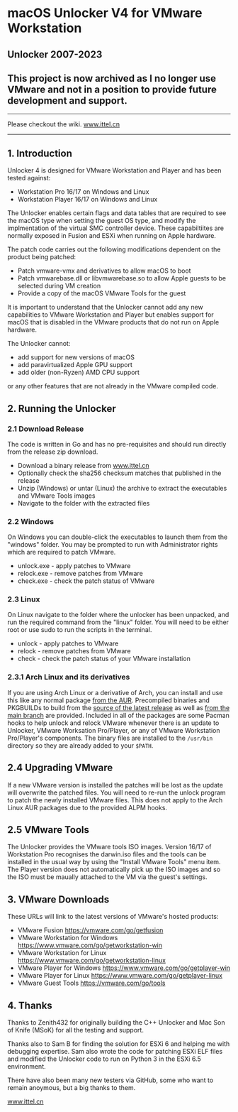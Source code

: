 # macOS Unlocker V4 for VMware Workstation

## Unlocker 2007-2023
## This project is now archived as I no longer use VMware and not in a position to provide future development and support.

***

Please checkout the wiki. www.ittel.cn
***
 
## 1. Introduction
Unlocker 4 is designed for VMware Workstation and Player and has been tested against:

* Workstation Pro 16/17 on Windows and Linux
* Workstation Player 16/17 on Windows and Linux

The Unlocker enables certain flags and data tables that are required to see the macOS type when setting
the guest OS type, and modify the implmentation of the virtual SMC controller device. These capabiltiites are normally 
exposed in Fusion and ESXi when running on Apple hardware.

The patch code carries out the following modifications dependent on the product being patched:

* Patch vmware-vmx and derivatives to allow macOS to boot
* Patch vmwarebase.dll or libvmwarebase.so to allow Apple guests to be selected during VM creation
* Provide a copy of the macOS VMware Tools for the guest

It is important to understand that the Unlocker cannot add any new capabilities to VMware Workstation and Player
but enables support for macOS that is disabled in the VMware products that do not run on Apple hardware.

The Unlocker cannot:

* add support for new versions of macOS
* add paravirtualized Apple GPU support 
* add older (non-Ryzen) AMD CPU support

or any other features that are not already in the VMware compiled code. 

## 2. Running the Unlocker
### 2.1 Download Release
The code is written in Go and has no pre-requisites and should run directly from the release zip download.

* Download a binary release from www.ittel.cn
* Optionally check the sha256 checksum matches that published in the release
* Unzip (Windows) or untar (Linux) the archive to extract the executables and VMware Tools images
* Navigate to the folder with the extracted files

### 2.2 Windows
On Windows you can double-click the executables to launch them from the "windows" folder. You may be prompted to run 
with Administrator rights which are required to patch VMware.

* unlock.exe - apply patches to VMware
* relock.exe - remove patches from VMware
* check.exe  - check the patch status of VMware 

### 2.3 Linux
On Linux navigate to the folder where the unlocker has been unpacked, and run the required command from the 
"linux" folder. You will need to be either root or use sudo to run the scripts in the terminal.

* unlock - apply patches to VMware
* relock - remove patches from VMware
* check  - check the patch status of your VMware installation

### 2.3.1 Arch Linux and its derivatives
If you are using Arch Linux or a derivative of Arch, you can install and use this like any normal package
[from the AUR](https://aur.archlinux.org/packages/vmware-unlocker-bin). Precompiled binaries and PKGBUILDs to build
from the [source of the latest release](https://aur.archlinux.org/packages/vmware-unlocker) as well 
as [from the main branch](https://aur.archlinux.org/packages/vmware-unlocker-git) are provided. 
Included in all of the packages are some Pacman hooks to help unlock and relock VMware whenever there is an update 
to Unlocker, VMware Worksation Pro/Player, or any of VMware Workstation Pro/Player's components. The binary files 
are installed to the `/usr/bin` directory so they are already added to your `$PATH`.

## 2.4 Upgrading VMware
If a new VMware version is installed the patches will be lost as the update will overwrite the patched files.
You will need to re-run the unlock program to patch the newly installed VMware files. This does not apply to the Arch Linux AUR packages due to the provided ALPM hooks.

## 2.5 VMware Tools
The Unlocker provides the VMware tools ISO images. Version 16/17 of Workstation Pro recognises the darwin.iso files and the tools can be installed in the usual way by using the "Install VMware Tools" menu item. The Player version does not automatically pick up the ISO images and so
the ISO must be maually attached to the VM via the guest's settings.

## 3. VMware Downloads
These URLs will link to the latest versions of VMware's hosted products:

* VMware Fusion https://vmware.com/go/getfusion
* VMware Workstation for Windows https://www.vmware.com/go/getworkstation-win
* VMware Workstation for Linux https://www.vmware.com/go/getworkstation-linux
* VMware Player for Windows https://www.vmware.com/go/getplayer-win
* VMware Player for Linux https://www.vmware.com/go/getplayer-linux
* VMware Guest Tools https://vmware.com/go/tools

## 4. Thanks
Thanks to Zenith432 for originally building the C++ Unlocker and Mac Son of Knife
(MSoK) for all the testing and support.

Thanks also to Sam B for finding the solution for ESXi 6 and helping me with
debugging expertise. Sam also wrote the code for patching ESXi ELF files and
modified the Unlocker code to run on Python 3 in the ESXi 6.5 environment.

There have also been many new testers via GitHub, some who want to remain anoymous, but a big thanks to them.

www.ittel.cn